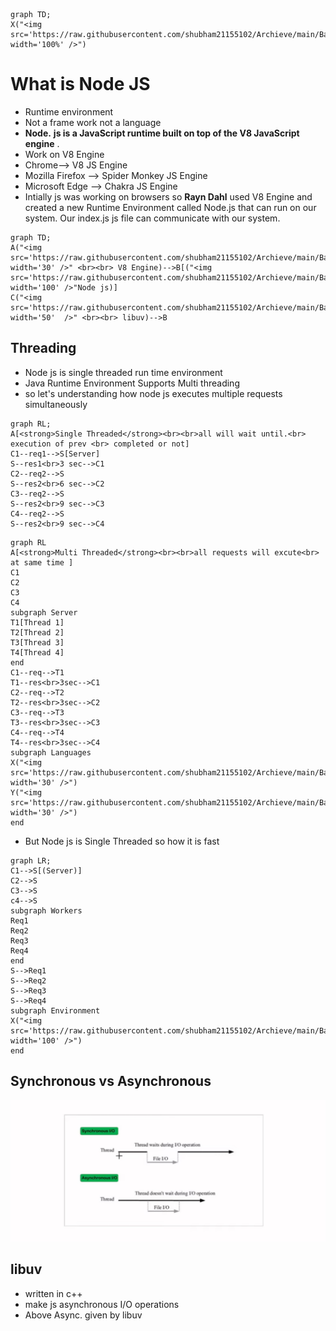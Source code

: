 ```mermaid
graph TD;
X("<img src='https://raw.githubusercontent.com/shubham21155102/Archieve/main/Backend/nodejs.png'; width='100%' />")
```

# What is Node JS

- Runtime environment
- Not a frame work not a language
- **Node.**  **js is a JavaScript runtime built on top of the V8 JavaScript engine** .
- Work on V8 Engine
- Chrome--> V8 JS Engine
- Mozilla Firefox --> Spider Monkey JS Engine
- Microsoft Edge --> Chakra JS Engine
- Intially js was working on browsers so **Rayn Dahl** used V8 Engine and created a new Runtime Environment called Node.js that can run on our system. Our index.js js file can communicate with our system.

```mermaid
graph TD;
A("<img src='https://raw.githubusercontent.com/shubham21155102/Archieve/main/Backend/v8.png'; width='30' />" <br><br> V8 Engine)-->B[("<img src='https://raw.githubusercontent.com/shubham21155102/Archieve/main/Backend/nodejs.png'; width='100' />"Node js)]
C("<img src='https://raw.githubusercontent.com/shubham21155102/Archieve/main/Backend/libuv.png'; width='50'  />" <br><br> libuv)-->B
```

## Threading

- Node js is single threaded run time environment
- Java Runtime Environment Supports Multi threading
- so let's understanding how node js executes multiple requests simultaneously

```mermaid
graph RL;
A[<strong>Single Threaded</strong><br><br>all will wait until.<br> execution of prev <br> completed or not]
C1--req1-->S[Server]
S--res1<br>3 sec-->C1
C2--req2-->S
S--res2<br>6 sec-->C2
C3--req2-->S
S--res2<br>9 sec-->C3
C4--req2-->S
S--res2<br>9 sec-->C4
```

```mermaid
graph RL
A[<strong>Multi Threaded</strong><br><br>all requests will excute<br> at same time ]
C1
C2
C3
C4
subgraph Server
T1[Thread 1]
T2[Thread 2]
T3[Thread 3]
T4[Thread 4]
end
C1--req-->T1
T1--res<br>3sec-->C1
C2--req-->T2
T2--res<br>3sec-->C2
C3--req-->T3
T3--res<br>3sec-->C3
C4--req-->T4
T4--res<br>3sec-->C4
subgraph Languages
X("<img src='https://raw.githubusercontent.com/shubham21155102/Archieve/main/Backend/java.png'; width='30' />")
Y("<img src='https://raw.githubusercontent.com/shubham21155102/Archieve/main/Backend/php.png'; width='30' />")
end
```

- But Node js is Single Threaded so how it is fast

```mermaid
graph LR;
C1-->S[(Server)]
C2-->S
C3-->S
c4-->S
subgraph Workers
Req1
Req2
Req3
Req4
end
S-->Req1
S-->Req2
S-->Req3
S-->Req4
subgraph Environment
X("<img src='https://raw.githubusercontent.com/shubham21155102/Archieve/main/Backend/nodejs.png'; width='100' />")
end
```

## Synchronous vs Asynchronous

<img src="synasyn.jpg" />

## libuv

- written in c++
- make js asynchronous I/O operations
- Above Async. given by libuv
